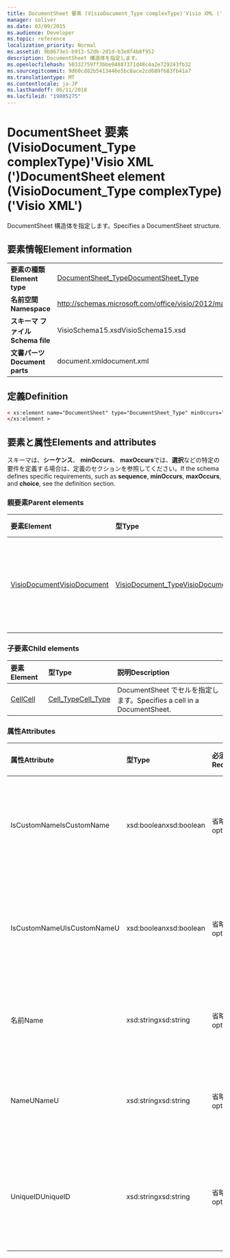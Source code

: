 ```yaml
---
title: DocumentSheet 要素 (VisioDocument_Type complexType)'Visio XML (')
manager: soliver
ms.date: 03/09/2015
ms.audience: Developer
ms.topic: reference
localization_priority: Normal
ms.assetid: 9b8673e1-b913-52db-2d1d-b3e8f4b8f952
description: DocumentSheet 構造体を指定します。
ms.openlocfilehash: 50332759ff3bbe94887371d48c4a2e729243fb32
ms.sourcegitcommit: 9d60cd82b5413446e5bc8ace2cd689f683fb41a7
ms.translationtype: MT
ms.contentlocale: ja-JP
ms.lasthandoff: 06/11/2018
ms.locfileid: "19805275"
---
```

# <a name="documentsheet-element-visiodocumenttype-complextype-visio-xml"></a><span data-ttu-id="14763-103">DocumentSheet 要素 (VisioDocument_Type complexType)'Visio XML (')</span><span class="sxs-lookup"><span data-stu-id="14763-103">DocumentSheet element (VisioDocument_Type complexType) ('Visio XML')</span></span>

<span data-ttu-id="14763-104">DocumentSheet 構造体を指定します。</span><span class="sxs-lookup"><span data-stu-id="14763-104">Specifies a DocumentSheet structure.</span></span>
  
## <a name="element-information"></a><span data-ttu-id="14763-105">要素情報</span><span class="sxs-lookup"><span data-stu-id="14763-105">Element information</span></span>

|||
|:-----|:-----|
|<span data-ttu-id="14763-106">**要素の種類**</span><span class="sxs-lookup"><span data-stu-id="14763-106">**Element type**</span></span> <br/> |[<span data-ttu-id="14763-107">DocumentSheet_Type</span><span class="sxs-lookup"><span data-stu-id="14763-107">DocumentSheet_Type</span></span>](documentsheet_type-complextypevisio-xml.md) <br/> |
|<span data-ttu-id="14763-108">**名前空間**</span><span class="sxs-lookup"><span data-stu-id="14763-108">**Namespace**</span></span> <br/> |http://schemas.microsoft.com/office/visio/2012/main  <br/> |
|<span data-ttu-id="14763-109">**スキーマ ファイル**</span><span class="sxs-lookup"><span data-stu-id="14763-109">**Schema file**</span></span> <br/> |<span data-ttu-id="14763-110">VisioSchema15.xsd</span><span class="sxs-lookup"><span data-stu-id="14763-110">VisioSchema15.xsd</span></span>  <br/> |
|<span data-ttu-id="14763-111">**文書パーツ**</span><span class="sxs-lookup"><span data-stu-id="14763-111">**Document parts**</span></span> <br/> |<span data-ttu-id="14763-112">document.xml</span><span class="sxs-lookup"><span data-stu-id="14763-112">document.xml</span></span>  <br/> |
   
## <a name="definition"></a><span data-ttu-id="14763-113">定義</span><span class="sxs-lookup"><span data-stu-id="14763-113">Definition</span></span>

```XML
< xs:element name="DocumentSheet" type="DocumentSheet_Type" minOccurs="0" maxOccurs="1" >
</xs:element >
```

## <a name="elements-and-attributes"></a><span data-ttu-id="14763-114">要素と属性</span><span class="sxs-lookup"><span data-stu-id="14763-114">Elements and attributes</span></span>

<span data-ttu-id="14763-115">スキーマは、**シーケンス**、 **minOccurs**、 **maxOccurs**では、**選択**などの特定の要件を定義する場合は、定義のセクションを参照してください。</span><span class="sxs-lookup"><span data-stu-id="14763-115">If the schema defines specific requirements, such as **sequence**, **minOccurs**, **maxOccurs**, and **choice**, see the definition section.</span></span> 
  
### <a name="parent-elements"></a><span data-ttu-id="14763-116">親要素</span><span class="sxs-lookup"><span data-stu-id="14763-116">Parent elements</span></span>

|<span data-ttu-id="14763-117">**要素**</span><span class="sxs-lookup"><span data-stu-id="14763-117">**Element**</span></span>|<span data-ttu-id="14763-118">**型**</span><span class="sxs-lookup"><span data-stu-id="14763-118">**Type**</span></span>|<span data-ttu-id="14763-119">**説明**</span><span class="sxs-lookup"><span data-stu-id="14763-119">**Description**</span></span>|
|:-----|:-----|:-----|
|[<span data-ttu-id="14763-120">VisioDocument</span><span class="sxs-lookup"><span data-stu-id="14763-120">VisioDocument</span></span>](visiodocument-elementvisio-xml.md) <br/> |[<span data-ttu-id="14763-121">VisioDocument_Type</span><span class="sxs-lookup"><span data-stu-id="14763-121">VisioDocument_Type</span></span>](visiodocument_type-complextypevisio-xml.md) <br/> |<span data-ttu-id="14763-122">Microsoft Visio ドキュメントのルート要素です。</span><span class="sxs-lookup"><span data-stu-id="14763-122">The root element of a Microsoft Visio document.</span></span>  <br/> |
   
### <a name="child-elements"></a><span data-ttu-id="14763-123">子要素</span><span class="sxs-lookup"><span data-stu-id="14763-123">Child elements</span></span>

|<span data-ttu-id="14763-124">**要素**</span><span class="sxs-lookup"><span data-stu-id="14763-124">**Element**</span></span>|<span data-ttu-id="14763-125">**型**</span><span class="sxs-lookup"><span data-stu-id="14763-125">**Type**</span></span>|<span data-ttu-id="14763-126">**説明**</span><span class="sxs-lookup"><span data-stu-id="14763-126">**Description**</span></span>|
|:-----|:-----|:-----|
|[<span data-ttu-id="14763-127">Cell</span><span class="sxs-lookup"><span data-stu-id="14763-127">Cell</span></span>](cell-elementvisio-xml.md) <br/> |[<span data-ttu-id="14763-128">Cell_Type</span><span class="sxs-lookup"><span data-stu-id="14763-128">Cell_Type</span></span>](cell_type-complextypevisio-xml.md) <br/> |<span data-ttu-id="14763-129">DocumentSheet でセルを指定します。</span><span class="sxs-lookup"><span data-stu-id="14763-129">Specifies a cell in a DocumentSheet.</span></span>  <br/> |
   
### <a name="attributes"></a><span data-ttu-id="14763-130">属性</span><span class="sxs-lookup"><span data-stu-id="14763-130">Attributes</span></span>

|<span data-ttu-id="14763-131">**属性**</span><span class="sxs-lookup"><span data-stu-id="14763-131">**Attribute**</span></span>|<span data-ttu-id="14763-132">**型**</span><span class="sxs-lookup"><span data-stu-id="14763-132">**Type**</span></span>|<span data-ttu-id="14763-133">**必須**</span><span class="sxs-lookup"><span data-stu-id="14763-133">**Required**</span></span>|<span data-ttu-id="14763-134">**説明**</span><span class="sxs-lookup"><span data-stu-id="14763-134">**Description**</span></span>|<span data-ttu-id="14763-135">**使用可能な値**</span><span class="sxs-lookup"><span data-stu-id="14763-135">**Possible values**</span></span>|
|:-----|:-----|:-----|:-----|:-----|
|<span data-ttu-id="14763-136">IsCustomName</span><span class="sxs-lookup"><span data-stu-id="14763-136">IsCustomName</span></span>  <br/> |<span data-ttu-id="14763-137">xsd:boolean</span><span class="sxs-lookup"><span data-stu-id="14763-137">xsd:boolean</span></span>  <br/> |<span data-ttu-id="14763-138">省略可能</span><span class="sxs-lookup"><span data-stu-id="14763-138">optional</span></span>  <br/> |<span data-ttu-id="14763-139">名前がユーザーによってカスタマイズされているかどうかについて説明します。</span><span class="sxs-lookup"><span data-stu-id="14763-139">Describes whether the name has been customized by the user.</span></span>  <br/> |<span data-ttu-id="14763-140">Xsd:Boolean の値を入力します。</span><span class="sxs-lookup"><span data-stu-id="14763-140">Values of the xsd:Boolean type.</span></span>  <br/> |
|<span data-ttu-id="14763-141">IsCustomNameU</span><span class="sxs-lookup"><span data-stu-id="14763-141">IsCustomNameU</span></span>  <br/> |<span data-ttu-id="14763-142">xsd:boolean</span><span class="sxs-lookup"><span data-stu-id="14763-142">xsd:boolean</span></span>  <br/> |<span data-ttu-id="14763-143">省略可能</span><span class="sxs-lookup"><span data-stu-id="14763-143">optional</span></span>  <br/> |<span data-ttu-id="14763-144">汎用名がユーザーによってカスタマイズされているかどうかについて説明します。</span><span class="sxs-lookup"><span data-stu-id="14763-144">Describes whether the universal name has been customized by the user.</span></span>  <br/> |<span data-ttu-id="14763-145">Xsd:Boolean の値を入力します。</span><span class="sxs-lookup"><span data-stu-id="14763-145">Values of the xsd:Boolean type.</span></span>  <br/> |
|<span data-ttu-id="14763-146">名前</span><span class="sxs-lookup"><span data-stu-id="14763-146">Name</span></span>  <br/> |<span data-ttu-id="14763-147">xsd:string</span><span class="sxs-lookup"><span data-stu-id="14763-147">xsd:string</span></span>  <br/> |<span data-ttu-id="14763-148">省略可能</span><span class="sxs-lookup"><span data-stu-id="14763-148">optional</span></span>  <br/> |<span data-ttu-id="14763-149">DocumentSheet の言語に依存する名前を指定します。</span><span class="sxs-lookup"><span data-stu-id="14763-149">Specifies the language-dependent name of the DocumentSheet.</span></span>  <br/> |<span data-ttu-id="14763-150">Xsd:string の値を入力します。</span><span class="sxs-lookup"><span data-stu-id="14763-150">Values of the xsd:string type.</span></span>  <br/> |
|<span data-ttu-id="14763-151">NameU</span><span class="sxs-lookup"><span data-stu-id="14763-151">NameU</span></span>  <br/> |<span data-ttu-id="14763-152">xsd:string</span><span class="sxs-lookup"><span data-stu-id="14763-152">xsd:string</span></span>  <br/> |<span data-ttu-id="14763-153">省略可能</span><span class="sxs-lookup"><span data-stu-id="14763-153">optional</span></span>  <br/> |<span data-ttu-id="14763-154">DocumentSheet の言語に依存しない名前を指定します。</span><span class="sxs-lookup"><span data-stu-id="14763-154">Specifies the language- independent name of the DocumentSheet.</span></span>  <br/> |<span data-ttu-id="14763-155">Xsd:string の値を入力します。</span><span class="sxs-lookup"><span data-stu-id="14763-155">Values of the xsd:string type.</span></span>  <br/> |
|<span data-ttu-id="14763-156">UniqueID</span><span class="sxs-lookup"><span data-stu-id="14763-156">UniqueID</span></span>  <br/> |<span data-ttu-id="14763-157">xsd:string</span><span class="sxs-lookup"><span data-stu-id="14763-157">xsd:string</span></span>  <br/> |<span data-ttu-id="14763-158">省略可能</span><span class="sxs-lookup"><span data-stu-id="14763-158">optional</span></span>  <br/> |<span data-ttu-id="14763-159">オプションの string。</span><span class="sxs-lookup"><span data-stu-id="14763-159">Optional string.</span></span> <span data-ttu-id="14763-160">図形を識別する GUID (グローバルに一意の識別子)。</span><span class="sxs-lookup"><span data-stu-id="14763-160">A GUID (globally unique identifier) identifying the shape.</span></span>  <br/> |<span data-ttu-id="14763-161">Xsd:string の値を入力します。</span><span class="sxs-lookup"><span data-stu-id="14763-161">Values of the xsd:string type.</span></span>  <br/> |
   

